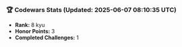 ### 🏆 Codewars Stats (Updated: 2025-06-07 08:10:35 UTC)

- **Rank:** 8 kyu
- **Honor Points:** 3
- **Completed Challenges:** 1
